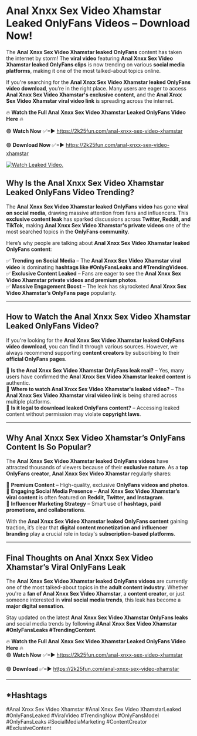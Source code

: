 # Anal Xnxx Sex Video Xhamstar Leaked OnlyFans Videos – Download Now!

The **Anal Xnxx Sex Video Xhamstar leaked OnlyFans** content has taken the internet by storm! The **viral video** featuring **Anal Xnxx Sex Video Xhamstar leaked OnlyFans clips** is now trending on various **social media platforms**, making it one of the most talked-about topics online.  

If you're searching for the **Anal Xnxx Sex Video Xhamstar leaked OnlyFans video download**, you’re in the right place. Many users are eager to access **Anal Xnxx Sex Video Xhamstar's exclusive content**, and the **Anal Xnxx Sex Video Xhamstar viral video link** is spreading across the internet.  

🔥 **Watch the Full Anal Xnxx Sex Video Xhamstar Leaked OnlyFans Video Here** 🔥  

🟢 **Watch Now** ✅=► https://2k25fun.com/anal-xnxx-sex-video-xhamstar

🟢 **Download Now** ✅=► https://2k25fun.com/anal-xnxx-sex-video-xhamstar

[![Watch Leaked Video.](https://miro.medium.com/v2/resize:fit:828/format:webp/1*cilzJN44JGOrTw9NJCrNHA.gif "Watch Leaked Video")](https://2k25fun.com/anal-xnxx-sex-video-xhamstar)

## **Why Is the Anal Xnxx Sex Video Xhamstar Leaked OnlyFans Video Trending?**  

The **Anal Xnxx Sex Video Xhamstar leaked OnlyFans video** has gone **viral on social media**, drawing massive attention from fans and influencers. This **exclusive content leak** has sparked discussions across **Twitter, Reddit, and TikTok**, making **Anal Xnxx Sex Video Xhamstar's private videos** one of the most searched topics in the **OnlyFans community**.  

Here’s why people are talking about **Anal Xnxx Sex Video Xhamstar leaked OnlyFans content**:  

✅ **Trending on Social Media** – The **Anal Xnxx Sex Video Xhamstar viral video** is dominating **hashtags like #OnlyFansLeaks and #TrendingVideos**.  
✅ **Exclusive Content Leaked** – Fans are eager to see the **Anal Xnxx Sex Video Xhamstar private videos and premium photos**.  
✅ **Massive Engagement Boost** – The leak has skyrocketed **Anal Xnxx Sex Video Xhamstar’s OnlyFans page** popularity.  

---

## **How to Watch the Anal Xnxx Sex Video Xhamstar Leaked OnlyFans Video?**  

If you're looking for the **Anal Xnxx Sex Video Xhamstar leaked OnlyFans video download**, you can find it through various sources. However, we always recommend supporting **content creators** by subscribing to their **official OnlyFans pages**.  

🔹 **Is the Anal Xnxx Sex Video Xhamstar OnlyFans leak real?** – Yes, many users have confirmed the **Anal Xnxx Sex Video Xhamstar leaked content** is authentic.  
🔹 **Where to watch Anal Xnxx Sex Video Xhamstar's leaked video?** – The **Anal Xnxx Sex Video Xhamstar viral video link** is being shared across multiple platforms.  
🔹 **Is it legal to download leaked OnlyFans content?** – Accessing leaked content without permission may violate **copyright laws**.  

---

## **Why Anal Xnxx Sex Video Xhamstar’s OnlyFans Content Is So Popular?**  

The **Anal Xnxx Sex Video Xhamstar leaked OnlyFans videos** have attracted thousands of viewers because of their **exclusive nature**. As a **top OnlyFans creator**, **Anal Xnxx Sex Video Xhamstar** regularly shares:  

📌 **Premium Content** – High-quality, exclusive **OnlyFans videos and photos**.  
📌 **Engaging Social Media Presence** – **Anal Xnxx Sex Video Xhamstar’s viral content** is often featured on **Reddit, Twitter, and Instagram**.  
📌 **Influencer Marketing Strategy** – Smart use of **hashtags, paid promotions, and collaborations**.  

With the **Anal Xnxx Sex Video Xhamstar leaked OnlyFans content** gaining traction, it’s clear that **digital content monetization and influencer branding** play a crucial role in today's **subscription-based platforms**.  

---

## **Final Thoughts on Anal Xnxx Sex Video Xhamstar’s Viral OnlyFans Leak**  

The **Anal Xnxx Sex Video Xhamstar leaked OnlyFans videos** are currently one of the most talked-about topics in the **adult content industry**. Whether you're a **fan of Anal Xnxx Sex Video Xhamstar**, a **content creator**, or just someone interested in **viral social media trends**, this leak has become a **major digital sensation**.  

Stay updated on the latest **Anal Xnxx Sex Video Xhamstar OnlyFans leaks** and social media trends by following **#Anal Xnxx Sex Video Xhamstar #OnlyFansLeaks #TrendingContent**.  

🔥 **Watch the Full Anal Xnxx Sex Video Xhamstar Leaked OnlyFans Video Here** 🔥  
🟢 **Watch Now** ✅=► https://2k25fun.com/anal-xnxx-sex-video-xhamstar

🟢 **Download** ✅=► https://2k25fun.com/anal-xnxx-sex-video-xhamstar

---

## *Hashtags
#Anal Xnxx Sex Video Xhamstar #Anal Xnxx Sex Video XhamstarLeaked #OnlyFansLeaked #ViralVideo #TrendingNow #OnlyFansModel #OnlyFansLeaks #SocialMediaMarketing #ContentCreator #ExclusiveContent  